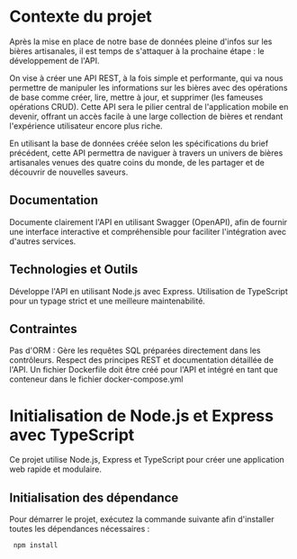 # Contexte du projet

Après la mise en place de notre base de données pleine d'infos sur les bières artisanales, il est temps de s'attaquer à la prochaine étape : le développement de l'API.

On vise à créer une API REST, à la fois simple et performante, qui va nous permettre de manipuler les informations sur les bières avec des opérations de base comme créer, lire, mettre à jour, et supprimer (les fameuses opérations CRUD). Cette API sera le pilier central de l'application mobile en devenir, offrant un accès facile à une large collection de bières et rendant l'expérience utilisateur encore plus riche.

En utilisant la base de données créée selon les spécifications du brief précédent, cette API permettra de naviguer à travers un univers de bières artisanales venues des quatre coins du monde, de les partager et de découvrir de nouvelles saveurs.

## Documentation

Documente clairement l'API en utilisant Swagger (OpenAPI), afin de fournir une interface interactive et compréhensible pour faciliter l'intégration avec d'autres services.

## Technologies et Outils

Développe l'API en utilisant Node.js avec Express. Utilisation de TypeScript pour un typage strict et une meilleure maintenabilité.

## Contraintes

Pas d'ORM : Gère les requêtes SQL préparées directement dans les contrôleurs.
Respect des principes REST et documentation détaillée de l'API.
Un fichier Dockerfile doit être créé pour l'API et intégré en tant que conteneur dans le fichier docker-compose.yml

# Initialisation de Node.js et Express avec TypeScript

Ce projet utilise Node.js, Express et TypeScript pour créer une application web rapide et modulaire.

## Initialisation des dépendance

Pour démarrer le projet, exécutez la commande suivante afin d'installer toutes les dépendances nécessaires :

```bash
 npm install
```
